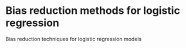# Bias reduction methods for logistic regression
Bias reduction techniques for logistic regression models
